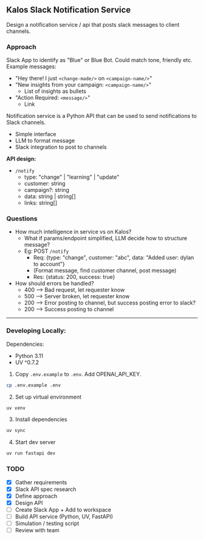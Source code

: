 ## Kalos Slack Notification Service

Design a notification service / api that posts slack messages to client channels.

### Approach

Slack App to identify as "Blue" or Blue Bot. Could match tone, friendly etc. Example messages:
- "Hey there! I just `<change-made/>` on `<campaign-name/>`"
- "New insights from your campaign: `<campaign-name/>`"
	- List of insights as bullets
- "Action Required: `<message/>`"
	- Link

Notification service is a Python API that can be used to send notifications to Slack channels.
- Simple interface
- LLM to format message
- Slack integration to post to channels

**API design:**

- `/notify`
	- type: "change" | "learning" | "update"
	- customer: string
	- campaign?: string
	- data: string | string[]
	- links: string[]

### Questions

- How much intelligence in service vs on Kalos?
	- What if params/endpoint simplified, LLM decide how to structure message?
	- Eg: POST `/notify`
		- Req: {type: "change", customer: "abc", data: "Added user: dylan to account"}
		- (Format message, find customer channel, post message)
		- Res: {status: 200, success: true}
- How should errors be handled?
	- 400 --> Bad request, let requester know
	- 500 --> Server broken, let requester know
	- 200 --> Error posting to channel, but success posting error to slack?
	- 200 --> Success posting to channel

---

### Developing Locally:

Dependencies:
- Python 3.11
- UV ^0.7.2

1. Copy `.env.example` to `.env`. Add OPENAI_API_KEY.
```bash
cp .env.example .env
```

2. Set up virtual environment
```bash
uv venv
```

3. Install dependencies
```bash
uv sync
```

4. Start dev server
```bash
uv run fastapi dev
```

### TODO

- [x] Gather requirements
- [x] Slack API spec research
- [x] Define approach
- [x] Design API
- [ ] Create Slack App + Add to workspace
- [ ] Build API service (Python, UV, FastAPI)
- [ ] Simulation / testing script
- [ ] Review with team

